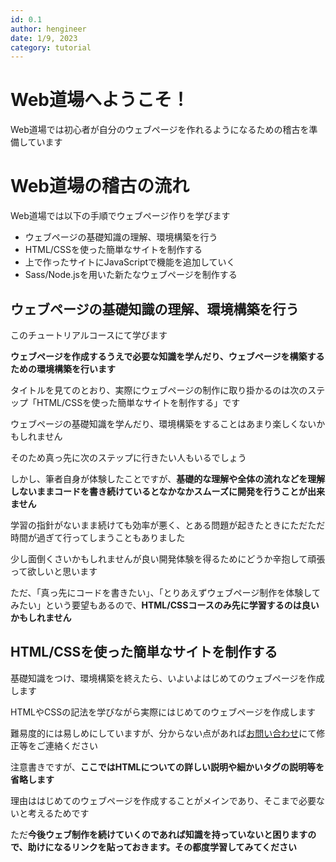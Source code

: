 ```yaml
---
id: 0.1
author: hengineer
date: 1/9, 2023
category: tutorial
---
```



# Web道場へようこそ！

Web道場では初心者が自分のウェブページを作れるようになるための稽古を準備しています

# Web道場の稽古の流れ

Web道場では以下の手順でウェブページ作りを学びます

- ウェブページの基礎知識の理解、環境構築を行う
- HTML/CSSを使った簡単なサイトを制作する
- 上で作ったサイトにJavaScriptで機能を追加していく
- Sass/Node.jsを用いた新たなウェブページを制作する

## ウェブページの基礎知識の理解、環境構築を行う

このチュートリアルコースにて学びます

**ウェブページを作成するうえで必要な知識を学んだり、ウェブページを構築するための環境構築を行います**

タイトルを見てのとおり、実際にウェブページの制作に取り掛かるのは次のステップ「HTML/CSSを使った簡単なサイトを制作する」です

ウェブページの基礎知識を学んだり、環境構築をすることはあまり楽しくないかもしれません

そのため真っ先に次のステップに行きたい人もいるでしょう

しかし、筆者自身が体験したことですが、**基礎的な理解や全体の流れなどを理解しないままコードを書き続けているとなかなかスムーズに開発を行うことが出来ません**

学習の指針がないまま続けても効率が悪く、とある問題が起きたときにただただ時間が過ぎて行ってしまうこともありました

少し面倒くさいかもしれませんが良い開発体験を得るためにどうか辛抱して頑張って欲しいと思います

ただ、「真っ先にコードを書きたい」、「とりあえずウェブページ制作を体験してみたい」という要望もあるので、**HTML/CSSコースのみ先に学習するのは良いかもしれません**

## HTML/CSSを使った簡単なサイトを制作する

基礎知識をつけ、環境構築を終えたら、いよいよはじめてのウェブページを作成します

HTMLやCSSの記法を学びながら実際にはじめてのウェブページを作成します

難易度的には易しめにしていますが、分からない点があれば[お問い合わせ](https://docs.google.com/forms/d/e/1FAIpQLSerzLp6he7eKAoQkf-Whf8yIiYErMEfk-DFXxAi2NBrDF-ewA/viewform)にて修正等をご連絡ください

注意書きですが、**ここではHTMLについての詳しい説明や細かいタグの説明等を省略します**

理由ははじめてのウェブページを作成することがメインであり、そこまで必要ないと考えるためです

ただ**今後ウェブ制作を続けていくのであれば知識を持っていないと困りますので、助けになるリンクを貼っておきます。その都度学習してみてください**